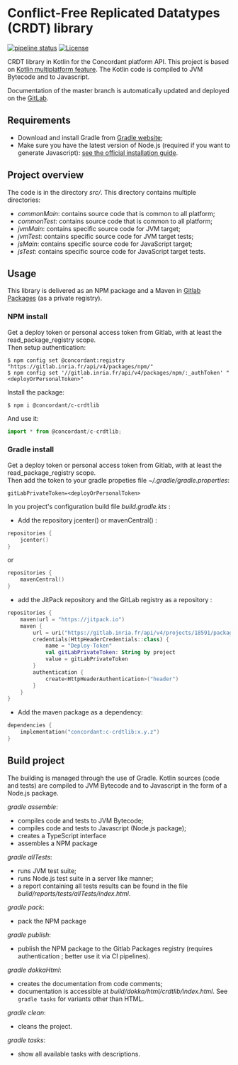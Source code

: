 # Conflict-Free Replicated Datatypes (CRDT) library

[![pipeline status](https://gitlab.inria.fr/concordant/software/crdtlib-kotlin/badges/master/pipeline.svg)](https://gitlab.inria.fr/concordant/software/crdtlib-kotlin/commits/master)
[![License](https://img.shields.io/badge/license-MIT-green)](https://opensource.org/licenses/MIT)

CRDT library in Kotlin for the Concordant platform API. This project is based on [Kotlin
multiplatform feature](https://kotlinlang.org/docs/reference/multiplatform.html). The Kotlin code is
compiled to JVM Bytecode and to Javascript.

Documentation of the master branch is automatically updated and deployed on the [GitLab](https://concordant.gitlabpages.inria.fr/software/c-crdtlib/c-crdtlib).

## Requirements

- Download and install Gradle from [Gradle website](https://gradle.org/install/);
- Make sure you have the latest version of Node.js (required if you want to generate Javascript):
  [see the official installation guide](https://nodejs.org/en/download/).

## Project overview

The code is in the directory *src/*. This directory contains multiple directories:

- *commonMain*: contains source code that is common to all platform;
- *commonTest*: contains source code that is common to all platform;
- *jvmMain*: contains specific source code for JVM target;
- *jvmTest*: contains specific source code for JVM target tests;
- *jsMain*: contains specific source code for JavaScript target;
- *jsTest*: contains specific source code for JavaScript target tests.

## Usage

This library is delivered as an NPM package and a Maven in [Gitlab Packages](
https://gitlab.inria.fr/concordant/software/c-crdtlib/-/packages) (as a private
registry).

### NPM install

Get a deploy token or personal access token from Gitlab,
with at least the read_package_registry scope.  
Then setup authentication:
``` shell
$ npm config set @concordant:registry "https://gitlab.inria.fr/api/v4/packages/npm/"
$ npm config set '//gitlab.inria.fr/api/v4/packages/npm/:_authToken' "<deployOrPersonalToken>"
```

Install the package:
``` shell
$ npm i @concordant/c-crdtlib
```

And use it:
``` typescript
import * from @concordant/c-crdtlib;
```

### Gradle install

Get a deploy token or personal access token from Gitlab, with at least the
read_package_registry scope.  
Then add the token to your gradle propeties file *~/.gradle/gradle.properties*:
``` shell
gitLabPrivateToken=<deployOrPersonalToken>
```

In you project's configuration build file *build.gradle.kts* :
- Add the repository jcenter() or mavenCentral() :
``` kotlin
repositories {
    jcenter()
}
```
or
``` kotlin
repositories {
    mavenCentral()
}
```
- add the JitPack repository and the GitLab registry as a repository :
``` kotlin
repositories {
    maven(url = "https://jitpack.io")
    maven {
        url = uri("https://gitlab.inria.fr/api/v4/projects/18591/packages/maven")
        credentials(HttpHeaderCredentials::class) {
            name = "Deploy-Token"
            val gitLabPrivateToken: String by project
            value = gitLabPrivateToken
        }
        authentication {
            create<HttpHeaderAuthentication>("header")
        }
    }
}
```
- Add the maven package as a dependency:
``` kotlin
dependencies {
    implementation("concordant:c-crdtlib:x.y.z")
}
```

## Build project

The building is managed through the use of Gradle. Kotlin sources (code and tests) are compiled to
JVM Bytecode and to Javascript in the form of a Node.js package.

*gradle assemble*:
- compiles code and tests to JVM Bytecode;
- compiles code and tests to Javascript (Node.js package);
- creates a TypeScript interface
- assembles a NPM package

*gradle allTests*:
- runs JVM test suite;
- runs Node.js test suite in a server like manner;
- a report containing all tests results can be found in the file
  *build/reports/tests/allTests/index.html*.

*gradle pack*:
- pack the NPM package

*gradle publish*:
- publish the NPM package to the Gitlab Packages registry
  (requires authentication ; better use it via CI pipelines).

*gradle dokkaHtml*:
- creates the documentation from code comments;
- documentation is accessible at *build/dokka/html/crdtlib/index.html*.
See `gradle tasks` for variants other than HTML.

*gradle clean*:
- cleans the project.

*gradle tasks*:
- show all available tasks with descriptions.
